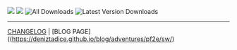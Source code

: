 ![](https://img.shields.io/endpoint?url=https://foundryshields.com/version?style=for-the-badge%26url=https://raw.githubusercontent.com/deniztadice/dtd-sundered-waves/main/module.json&label=ВЕРСІЯ%20FOUNDRY)
![](https://img.shields.io/endpoint?url=https://foundryshields.com/system?nameType=full%26showVersion=1%26style=for-the-badge%26url=https:github.com/deniztadice/dtd-sundered-waves/raw/main/module.json&label=СИСТЕМА)
![All Downloads](https://img.shields.io/github/downloads/deniztadice/dtd-sundered-waves/module.zip?style=for-the-badge&label=ВСЬОГО%20ЗАВАНТАЖЕНЬ&color=blue)
![Latest Version Downloads](https://img.shields.io/github/downloads/deniztadice/dtd-sundered-waves/latest/module.zip?style=for-the-badge&label=Завантаженнь%20останньої%20версії&color=orange
)

---

[CHANGELOG](./CHANGELOG.md) | [BLOG PAGE]((https://deniztadice.github.io/blog/adventures/pf2e/sw/)